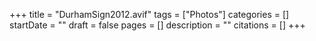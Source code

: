 +++
title = "DurhamSign2012.avif"
tags = ["Photos"]
categories = []
startDate = ""
draft = false
pages = []
description = ""
citations = []
+++
